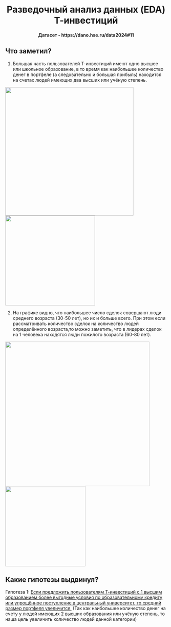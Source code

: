 <h1 align="center">
  <br>
  Разведочный анализ данных (EDA) Т-инвестиций
  <br>
</h1>

<h4 align="center">Датасет - https://dano.hse.ru/data2024#11</h4>


## Что заметил?
1. Большая часть пользователей Т-инвестиций имеют одно высшее или школьное образование, в то время как наибольшее количество денег в портфеле (а следовательно и большая прибыль) находится на счетах людей имеющих два высших или учёную степень.

<img src="https://github.com/user-attachments/assets/168b8b55-d133-4f17-b741-4abc83cc6593" width="400" />

<img src="https://github.com/user-attachments/assets/4402c25d-60d5-4926-84d9-5175eea38fad" width="280" />


2. На графике видно, что наибольшее число сделок совершают люди среднего возраста (30-50 лет), но их и больше всего. При этом если рассматривать количество сделок на количество людей определённого возраста,то можно заметить, что в лидерах сделок на 1 человека находятся люди пожилого возраста (60-80 лет).

<img src="https://github.com/user-attachments/assets/b0cc01b1-ffeb-4321-a8ca-0728d1270485" width="450" />

<img src="https://github.com/user-attachments/assets/f9818e08-b096-4ecb-9bd6-13a547528dfe" width="250" />


## Какие гипотезы выдвинул?
Гипотеза 1:
<ins>Если предложить пользователям Т-инвестиций с 1 высшим образованием более выгодные условия по образовательному кредиту или упрощённое поступление в центральный университет, то средний размер портфеля увеличится.</ins>     (Так как наибольшее количество денег на счету у людей имеющих 2 высших образования или учёную степень, то наша цель увеличить количество людей данной категории)
